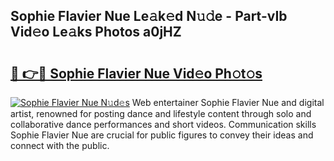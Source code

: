 ## Sophie Flavier Nue Le𝚊k𝚎d N𝚞𝚍e - Part-vIb Vid𝚎o Le𝚊ks Photos a0jHZ

# <h2><a href="http://fb1t9tk.evod.top/?m=Sophie+Flavier+Nue">🔗 👉🔴 Sophie Flavier Nue Vid𝚎o Ph𝚘t𝚘s</a></h2>

[![Sophie Flavier Nue N𝚞d𝚎s](https://i.imgur.com/8V9OHl7.gif)](http://fb1t9tk.evod.top/?m=Sophie+Flavier+Nue)
Web entertainer Sophie Flavier Nue and digital artist, renowned for posting dance and lifestyle content through solo and collaborative dance performances and short videos. Communication skills Sophie Flavier Nue are crucial for public figures to convey their ideas and connect with the public. 

